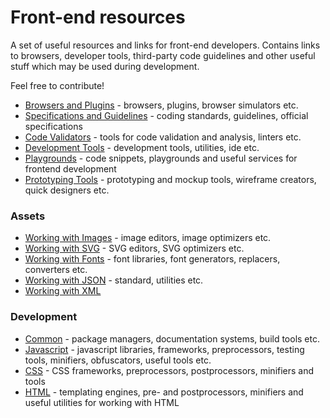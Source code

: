 # Front-end resources

A set of useful resources and links for front-end developers. Contains links to browsers, developer tools, third-party code guidelines and other useful stuff which may be used during development.

Feel free to contribute!

* [Browsers and Plugins](browsers.md) - browsers, plugins, browser simulators etc.
* [Specifications and Guidelines](guidelines.md) - coding standards, guidelines, official specifications
* [Code Validators](validators.md) - tools for code validation and analysis, linters etc.
* [Development Tools](tools.md) - development tools, utilities, ide etc.
* [Playgrounds](playgrounds.md) - code snippets, playgrounds and useful services for frontend development
* [Prototyping Tools](prototypes.md) - prototyping and mockup tools, wireframe creators, quick designers etc.

### Assets

* [Working with Images](images.md) - image editors, image optimizers etc.
* [Working with SVG](svg.md) - SVG editors, SVG optimizers etc.
* [Working with Fonts](fonts.md) - font libraries, font generators, replacers, converters etc.
* [Working with JSON](json.md) - standard, utilities etc.
* [Working with XML](xml.md)

### Development

* [Common](common.md) - package managers, documentation systems, build tools etc.
* [Javascript](javascript.md) - javascript libraries, frameworks, preprocessors, testing tools, minifiers, obfuscators, useful tools etc.
* [CSS](css.md) - CSS frameworks, preprocessors, postprocessors, minifiers and tools
* [HTML](html.md) - templating engines, pre- and postprocessors, minifiers and useful utilities for working with HTML